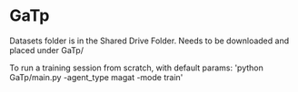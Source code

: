 # GaTp

Datasets folder is in the Shared Drive Folder. Needs to be downloaded and placed under GaTp/

To run a training session from scratch, with default params: 'python GaTp/main.py -agent_type magat -mode train'  
